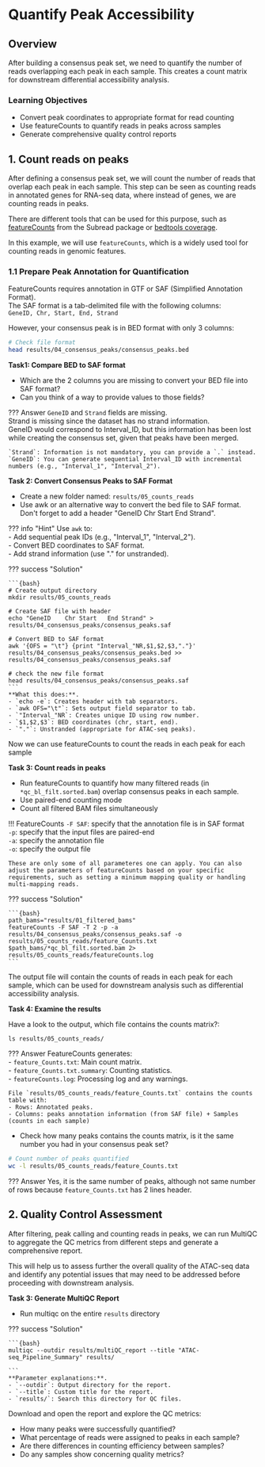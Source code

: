 # Quantify Peak Accessibility


## Overview
After building a consensus peak set, we need to quantify the number of reads overlapping each peak in each sample. This creates a count matrix for downstream differential accessibility analysis.

### Learning Objectives
- Convert peak coordinates to appropriate format for read counting
- Use featureCounts to quantify reads in peaks across samples
- Generate comprehensive quality control reports


## 1. Count reads on peaks

After defining a consensus peak set, we will count the number of reads that overlap each peak in each sample. This step can be seen as counting reads in annotated genes for RNA-seq data, where instead of genes, we are counting reads in peaks.

There are different tools that can be used for this purpose, such as [featureCounts](subread.sourceforge.net/featureCounts.html) from the Subread package or [bedtools coverage](https://bedtools.readthedocs.io/en/latest/content/tools/coverage.html).  

In this example, we will use `featureCounts`, which is a widely used tool for counting reads in genomic features.  

### 1.1 Prepare Peak Annotation for Quantification


FeatureCounts requires annotation in GTF or SAF (Simplified Annotation Format).  
The SAF format is a tab-delimited file with the following columns:   
`GeneID, Chr, Start, End, Strand`

However, your consensus peak is in BED format with only 3 columns:  

```bash
# Check file format
head results/04_consensus_peaks/consensus_peaks.bed
```

**Task1: Compare BED to SAF format**

- Which are the 2 columns you are missing to convert your BED file into SAF format? 
- Can you think of a way to provide values to those fields?

??? Answer
    `GeneID` and `Strand` fields are missing.  
    Strand is missing since the dataset has no strand information.  
    GeneID would correspond to Interval_ID, but this information has been lost while creating the consensus set, given that peaks have been merged.  
    
    `Strand`: Information is not mandatory, you can provide a `.` instead.  
    `GeneID`: You can generate sequential Interval_ID with incremental numbers (e.g., "Interval_1", "Interval_2").  



**Task 2: Convert Consensus Peaks to SAF Format**

- Create a new folder named: `results/05_counts_reads`
- Use awk or an alternative way to convert the bed file to SAF format. Don't forget to add a header "GeneID    Chr Start   End Strand". 

??? info "Hint"
    Use `awk` to:  
    - Add sequential peak IDs (e.g., "Interval_1", "Interval_2").  
    - Convert BED coordinates to SAF format.  
    - Add strand information (use "." for unstranded).  

??? success "Solution"

    ```{bash}
    # Create output directory
    mkdir results/05_counts_reads

    # Create SAF file with header
    echo "GeneID    Chr Start   End Strand" > results/04_consensus_peaks/consensus_peaks.saf

    # Convert BED to SAF format
    awk '{OFS = "\t"} {print "Interval_"NR,$1,$2,$3,"."}' results/04_consensus_peaks/consensus_peaks.bed >> results/04_consensus_peaks/consensus_peaks.saf

    # check the new file format
    head results/04_consensus_peaks/consensus_peaks.saf
    ```
    **What this does:**.  
    - `echo -e`: Creates header with tab separators.  
    - `awk OFS="\t"`: Sets output field separator to tab.  
    - `"Interval_"NR`: Creates unique ID using row number.  
    - `$1,$2,$3`: BED coordinates (chr, start, end).  
    - `"."`: Unstranded (appropriate for ATAC-seq peaks).  

Now we can use featureCounts to count the reads in each peak for each sample

**Task 3: Count reads in peaks**

- Run featureCounts to quantify how many filtered reads (in `*qc_bl_filt.sorted.bam`) overlap consensus peaks in each sample.  
- Use paired-end counting mode
- Count all filtered BAM files simultaneously

!!! FeatureCounts
    `-F SAF`: specify that the annotation file is in SAF format  
    `-p`: specify that the input files are paired-end  
    `-a`: specify the annotation file  
    `-o`: specify the output file  
    
    These are only some of all parameteres one can apply. You can also adjust the parameters of featureCounts based on your specific requirements, such as setting a minimum mapping quality or handling multi-mapping reads.


??? success "Solution"

    ```{bash}
    path_bams="results/01_filtered_bams"
    featureCounts -F SAF -T 2 -p -a results/04_consensus_peaks/consensus_peaks.saf -o results/05_counts_reads/feature_Counts.txt $path_bams/*qc_bl_filt.sorted.bam 2> results/05_counts_reads/featureCounts.log
    ```

The output file will contain the counts of reads in each peak for each sample, which can be used for downstream analysis such as differential accessibility analysis.

**Task 4: Examine the results**

Have a look to the output, which file contains the counts matrix?:
```{bash}
ls results/05_counts_reads/

```

??? Answer
    FeatureCounts generates:  
    - `feature_Counts.txt`: Main count matrix.  
    - `feature_Counts.txt.summary`: Counting statistics.  
    - `featureCounts.log`: Processing log and any warnings.  
  
    File `results/05_counts_reads/feature_Counts.txt` contains the counts table with:  
    - Rows: Annotated peaks.  
    - Columns: peaks annotation information (from SAF file) + Samples (counts in each sample)


- Check how many peaks contains the counts matrix, is it the same number you had in your consensus peak set?

```bash
# Count number of peaks quantified
wc -l results/05_counts_reads/feature_Counts.txt
```
??? Answer
    Yes, it is the same number of peaks, although not same number of rows because `feature_Counts.txt` has 2 lines header.


## 2.  Quality Control Assessment

After filtering, peak calling and counting reads in peaks, we can run MultiQC to aggregate the QC metrics from different steps and generate a comprehensive report.  

This will help us to assess further the overall quality of the ATAC-seq data and identify any potential issues that may need to be addressed before proceeding with downstream analysis.  

**Task 3: Generate MultiQC Report**  

- Run multiqc on the entire `results` directory


??? success "Solution"

    ```{bash}
    multiqc --outdir results/multiQC_report --title "ATAC-seq_Pipeline_Summary" results/

    ```
    **Parameter explanations:**.  
    - `--outdir`: Output directory for the report.  
    - `--title`: Custom title for the report.  
    - `results/`: Search this directory for QC files.  


Download and open the report and explore the QC metrics:

- How many peaks were successfully quantified?   
- What percentage of reads were assigned to peaks in each sample?   
- Are there differences in counting efficiency between samples?   
- Do any samples show concerning quality metrics?   